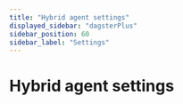 ```yaml
---
title: "Hybrid agent settings"
displayed_sidebar: "dagsterPlus"
sidebar_position: 60
sidebar_label: "Settings"
---
```


# Hybrid agent settings
